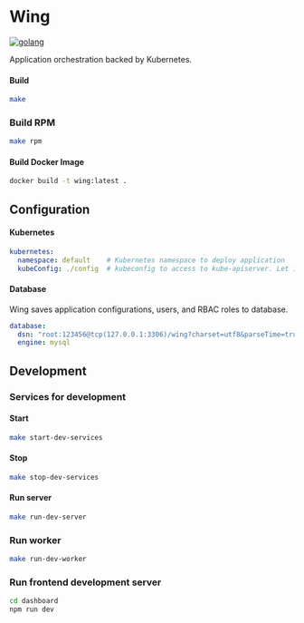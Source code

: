 # Wing

[![golang](https://img.shields.io/badge/golang-%E2%89%A51.11-blue.svg?style=flat-square)](https://golang.org/)

Application orchestration backed by Kubernetes.



#### Build

```bash
make
```

### Build RPM

```bash
make rpm
```

#### Build Docker Image

```bash
docker build -t wing:latest .
```



## Configuration

#### Kubernetes

```yaml
kubernetes: 
  namespace: default    # Kubernetes namespace to deploy application
  kubeConfig: ./config  # kubeconfig to access to kube-apiserver. Let it empty when Wing runs within Kubernetes cluster (Wing will search for in-cluser kubeconfig instead). 
```

#### Database

Wing saves application configurations, users, and RBAC roles to database. 

```yaml
database:
  dsn: "root:123456@tcp(127.0.0.1:3306)/wing?charset=utf8&parseTime=true"
  engine: mysql
```



## Development

### Services for development

#### Start

```bash
make start-dev-services
```

#### Stop

```bash
make stop-dev-services
```

#### Run server

```bash
make run-dev-server
```

### Run worker

```bash
make run-dev-worker
```

### Run frontend development server

```bash
cd dashboard
npm run dev
```

